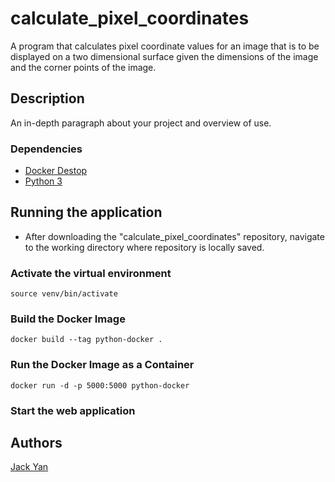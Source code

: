 # calculate_pixel_coordinates

A program that calculates pixel coordinate values for an image that is to be displayed on a two dimensional surface given the dimensions of the image and the corner points of the image.

## Description

An in-depth paragraph about your project and overview of use.

### Dependencies

* [Docker Destop](https://www.docker.com/products/docker-desktop/)
* [Python 3](https://www.python.org/)

## Running the application

* After downloading the "calculate_pixel_coordinates" repository, navigate to the working directory where repository is locally saved.

### Activate the virtual environment

```
source venv/bin/activate
```

### Build the Docker Image

```
docker build --tag python-docker .
```

### Run the Docker Image as a Container

```
docker run -d -p 5000:5000 python-docker
```

### Start the web application

## Authors

[Jack Yan](https://www.linkedin.com/in/yan-jack/)
